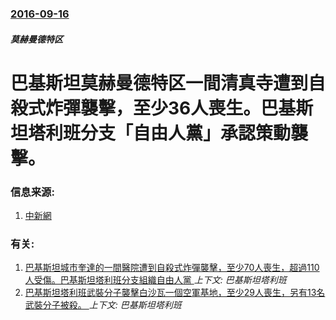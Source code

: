 ### [2016-09-16](/news/2016/09/16/index.md)

##### 莫赫曼德特区
# 巴基斯坦莫赫曼德特区一間清真寺遭到自殺式炸彈襲擊，至少36人喪生。巴基斯坦塔利班分支「自由人黨」承認策動襲擊。 




### 信息来源:

1. [中新網](http://www.chinanews.com/gj/2016/09-18/8006057.shtml)

### 有关:

1. [巴基斯坦城市奎達的一間醫院遭到自殺式炸彈襲擊，至少70人喪生，超過110人受傷。巴基斯坦塔利班分支組織自由人黨 ](/news/2016/08/8/巴基斯坦城市奎達的一間醫院遭到自殺式炸彈襲擊-至少70人喪生-超過110人受傷-巴基斯坦塔利班分支組織自由人黨.md) _上下文: 巴基斯坦塔利班_
2. [巴基斯坦塔利班武裝分子襲擊白沙瓦一個空軍基地，至少29人喪生，另有13名武裝分子被殺。 ](/news/2015/09/18/巴基斯坦塔利班武裝分子襲擊白沙瓦一個空軍基地-至少29人喪生-另有13名武裝分子被殺.md) _上下文: 巴基斯坦塔利班_
